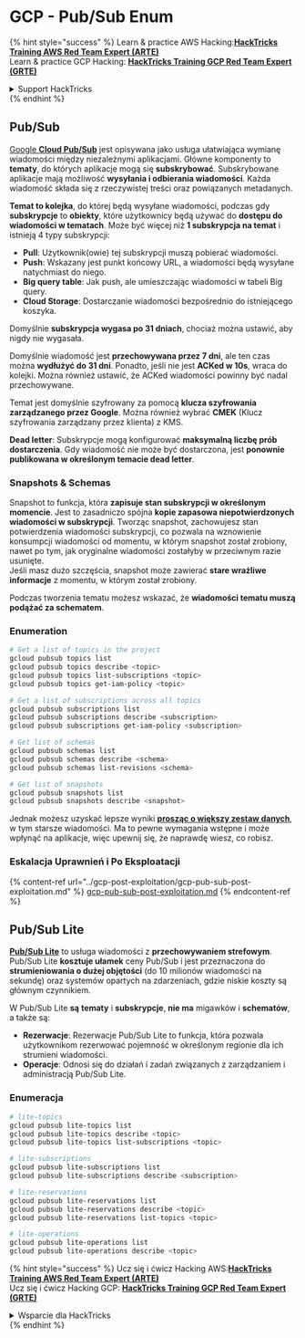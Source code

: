 # GCP - Pub/Sub Enum

{% hint style="success" %}
Learn & practice AWS Hacking:<img src="../../../.gitbook/assets/image (1) (1) (1) (1).png" alt="" data-size="line">[**HackTricks Training AWS Red Team Expert (ARTE)**](https://training.hacktricks.xyz/courses/arte)<img src="../../../.gitbook/assets/image (1) (1) (1) (1).png" alt="" data-size="line">\
Learn & practice GCP Hacking: <img src="../../../.gitbook/assets/image (2) (1).png" alt="" data-size="line">[**HackTricks Training GCP Red Team Expert (GRTE)**<img src="../../../.gitbook/assets/image (2) (1).png" alt="" data-size="line">](https://training.hacktricks.xyz/courses/grte)

<details>

<summary>Support HackTricks</summary>

* Check the [**subscription plans**](https://github.com/sponsors/carlospolop)!
* **Join the** 💬 [**Discord group**](https://discord.gg/hRep4RUj7f) or the [**telegram group**](https://t.me/peass) or **follow** us on **Twitter** 🐦 [**@hacktricks\_live**](https://twitter.com/hacktricks_live)**.**
* **Share hacking tricks by submitting PRs to the** [**HackTricks**](https://github.com/carlospolop/hacktricks) and [**HackTricks Cloud**](https://github.com/carlospolop/hacktricks-cloud) github repos.

</details>
{% endhint %}

## Pub/Sub <a href="#reviewing-cloud-pubsub" id="reviewing-cloud-pubsub"></a>

[Google **Cloud Pub/Sub**](https://cloud.google.com/pubsub/) jest opisywana jako usługa ułatwiająca wymianę wiadomości między niezależnymi aplikacjami. Główne komponenty to **tematy**, do których aplikacje mogą się **subskrybować**. Subskrybowane aplikacje mają możliwość **wysyłania i odbierania wiadomości**. Każda wiadomość składa się z rzeczywistej treści oraz powiązanych metadanych.

**Temat to kolejka**, do której będą wysyłane wiadomości, podczas gdy **subskrypcje** to **obiekty**, które użytkownicy będą używać do **dostępu do wiadomości w tematach**. Może być więcej niż **1 subskrypcja na temat** i istnieją 4 typy subskrypcji:

* **Pull**: Użytkownik(owie) tej subskrypcji muszą pobierać wiadomości.
* **Push**: Wskazany jest punkt końcowy URL, a wiadomości będą wysyłane natychmiast do niego.
* **Big query table**: Jak push, ale umieszczając wiadomości w tabeli Big query.
* **Cloud Storage**: Dostarczanie wiadomości bezpośrednio do istniejącego koszyka.

Domyślnie **subskrypcja wygasa po 31 dniach**, chociaż można ustawić, aby nigdy nie wygasała.

Domyślnie wiadomość jest **przechowywana przez 7 dni**, ale ten czas można **wydłużyć do 31 dni**. Ponadto, jeśli nie jest **ACKed w 10s**, wraca do kolejki. Można również ustawić, że ACKed wiadomości powinny być nadal przechowywane.

Temat jest domyślnie szyfrowany za pomocą **klucza szyfrowania zarządzanego przez Google**. Można również wybrać **CMEK** (Klucz szyfrowania zarządzany przez klienta) z KMS.

**Dead letter**: Subskrypcje mogą konfigurować **maksymalną liczbę prób dostarczenia**. Gdy wiadomość nie może być dostarczona, jest **ponownie publikowana w określonym temacie dead letter**.

### Snapshots & Schemas

Snapshot to funkcja, która **zapisuje stan subskrypcji w określonym momencie**. Jest to zasadniczo spójna **kopie zapasowa niepotwierdzonych wiadomości w subskrypcji**. Tworząc snapshot, zachowujesz stan potwierdzenia wiadomości subskrypcji, co pozwala na wznowienie konsumpcji wiadomości od momentu, w którym snapshot został zrobiony, nawet po tym, jak oryginalne wiadomości zostałyby w przeciwnym razie usunięte.\
Jeśli masz dużo szczęścia, snapshot może zawierać **stare wrażliwe informacje** z momentu, w którym został zrobiony.

Podczas tworzenia tematu możesz wskazać, że **wiadomości tematu muszą podążać za schematem**.

### Enumeration
```bash
# Get a list of topics in the project
gcloud pubsub topics list
gcloud pubsub topics describe <topic>
gcloud pubsub topics list-subscriptions <topic>
gcloud pubsub topics get-iam-policy <topic>

# Get a list of subscriptions across all topics
gcloud pubsub subscriptions list
gcloud pubsub subscriptions describe <subscription>
gcloud pubsub subscriptions get-iam-policy <subscription>

# Get list of schemas
gcloud pubsub schemas list
gcloud pubsub schemas describe <schema>
gcloud pubsub schemas list-revisions <schema>

# Get list of snapshots
gcloud pubsub snapshots list
gcloud pubsub snapshots describe <snapshot>
```
Jednak możesz uzyskać lepsze wyniki [**prosząc o większy zestaw danych**](https://cloud.google.com/pubsub/docs/replay-overview), w tym starsze wiadomości. Ma to pewne wymagania wstępne i może wpłynąć na aplikacje, więc upewnij się, że naprawdę wiesz, co robisz.

### Eskalacja Uprawnień i Po Eksploatacji

{% content-ref url="../gcp-post-exploitation/gcp-pub-sub-post-exploitation.md" %}
[gcp-pub-sub-post-exploitation.md](../gcp-post-exploitation/gcp-pub-sub-post-exploitation.md)
{% endcontent-ref %}

## Pub/Sub Lite

[**Pub/Sub Lite**](https://cloud.google.com/pubsub/docs/choosing-pubsub-or-lite) to usługa wiadomości z **przechowywaniem strefowym**. Pub/Sub Lite **kosztuje ułamek** ceny Pub/Sub i jest przeznaczona do **strumieniowania o dużej objętości** (do 10 milionów wiadomości na sekundę) oraz systemów opartych na zdarzeniach, gdzie niskie koszty są głównym czynnikiem.

W Pub/Sub Lite **są** **tematy** i **subskrypcje**, **nie ma** migawków i **schematów**, a także są:

* **Rezerwacje**: Rezerwacje Pub/Sub Lite to funkcja, która pozwala użytkownikom rezerwować pojemność w określonym regionie dla ich strumieni wiadomości.
* **Operacje**: Odnosi się do działań i zadań związanych z zarządzaniem i administracją Pub/Sub Lite.

### Enumeracja
```bash
# lite-topics
gcloud pubsub lite-topics list
gcloud pubsub lite-topics describe <topic>
gcloud pubsub lite-topics list-subscriptions <topic>

# lite-subscriptions
gcloud pubsub lite-subscriptions list
gcloud pubsub lite-subscriptions describe <subscription>

# lite-reservations
gcloud pubsub lite-reservations list
gcloud pubsub lite-reservations describe <topic>
gcloud pubsub lite-reservations list-topics <topic>

# lite-operations
gcloud pubsub lite-operations list
gcloud pubsub lite-operations describe <topic>
```
{% hint style="success" %}
Ucz się i ćwicz Hacking AWS:<img src="../../../.gitbook/assets/image (1) (1) (1) (1).png" alt="" data-size="line">[**HackTricks Training AWS Red Team Expert (ARTE)**](https://training.hacktricks.xyz/courses/arte)<img src="../../../.gitbook/assets/image (1) (1) (1) (1).png" alt="" data-size="line">\
Ucz się i ćwicz Hacking GCP: <img src="../../../.gitbook/assets/image (2) (1).png" alt="" data-size="line">[**HackTricks Training GCP Red Team Expert (GRTE)**<img src="../../../.gitbook/assets/image (2) (1).png" alt="" data-size="line">](https://training.hacktricks.xyz/courses/grte)

<details>

<summary>Wsparcie dla HackTricks</summary>

* Sprawdź [**plany subskrypcyjne**](https://github.com/sponsors/carlospolop)!
* **Dołącz do** 💬 [**grupy Discord**](https://discord.gg/hRep4RUj7f) lub [**grupy telegram**](https://t.me/peass) lub **śledź** nas na **Twitterze** 🐦 [**@hacktricks\_live**](https://twitter.com/hacktricks_live)**.**
* **Dziel się trikami hackingowymi, przesyłając PR-y do** [**HackTricks**](https://github.com/carlospolop/hacktricks) i [**HackTricks Cloud**](https://github.com/carlospolop/hacktricks-cloud) repozytoriów na githubie.

</details>
{% endhint %}
